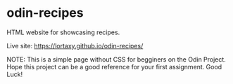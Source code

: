 # odin-recipes

HTML website for showcasing recipes.

Live site: https://lortaxy.github.io/odin-recipes/

NOTE: This is a simple page without CSS for begginers on the Odin Project. Hope this project can be a good reference for your first assignment. Good Luck!
